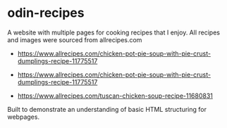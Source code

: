 # odin-recipes
A website with multiple pages for cooking recipes that I enjoy.
All recipes and images were sourced from allrecipes.com

 - https://www.allrecipes.com/chicken-pot-pie-soup-with-pie-crust-dumplings-recipe-11775517
 
 - https://www.allrecipes.com/chicken-pot-pie-soup-with-pie-crust-dumplings-recipe-11775517

 - https://www.allrecipes.com/tuscan-chicken-soup-recipe-11680831 

Built to demonstrate an understanding of basic HTML structuring for webpages.